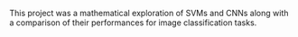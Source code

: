This project was a mathematical exploration of SVMs and CNNs along with a comparison of their performances for image classification tasks.
